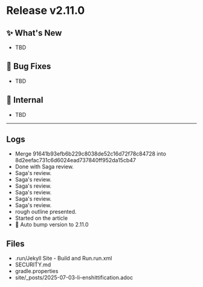 # Release v2.11.0

## ✨ What's New

- TBD

## 🐛 Bug Fixes

- TBD

## 🔬 Internal

- TBD

---

## Logs

- Merge 91641b93efb6b229c8038de52c16d72f78c84728 into 8d2eefac731c6d6024ead737840ff952da15cb47
- Done with Saga review.
- Saga's review.
- Saga's review.
- Saga's review.
- Saga's review.
- Saga's review.
- Saga's review.
- rough outline presented.
- Started on the article
- 🔼 Auto bump version to 2.11.0


## Files

- .run/Jekyll Site - Build and Run.run.xml
- SECURITY.md
- gradle.properties
- site/_posts/2025-07-03-li-enshittification.adoc

